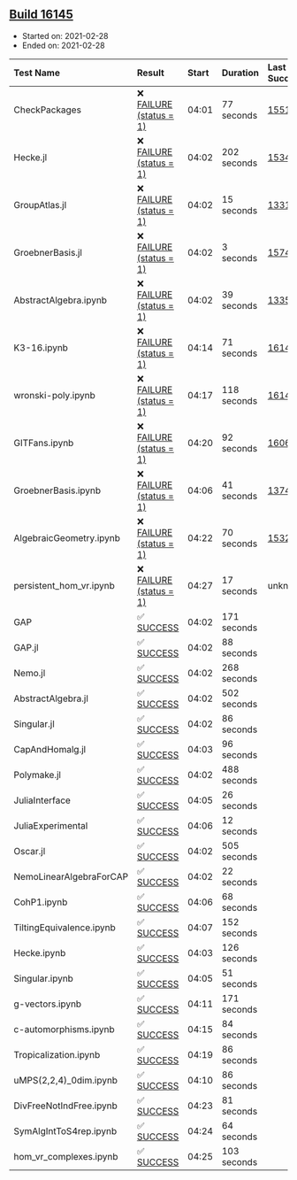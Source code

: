 ## [Build 16145](https://oscarci.mathematik.uni-kl.de/job/oscar/16145/)

* Started on: 2021-02-28
* Ended on: 2021-02-28

| Test Name    | Result | Start | Duration | Last Success | First Failure |
|:-------------|:-------|:------|:---------|:-------------|:--------------|
| CheckPackages | ❌ [FAILURE (status = 1)](https://oscarci.mathematik.uni-kl.de/job/oscar/16145/artifact/logs/build-16145/CheckPackages.log) | 04:01 | 77 seconds | [15514](https://oscarci.mathematik.uni-kl.de/job/oscar/15514/) | [15515](https://oscarci.mathematik.uni-kl.de/job/oscar/15515/) |
| Hecke.jl | ❌ [FAILURE (status = 1)](https://oscarci.mathematik.uni-kl.de/job/oscar/16145/artifact/logs/build-16145/Hecke.jl.log) | 04:02 | 202 seconds | [15344](https://oscarci.mathematik.uni-kl.de/job/oscar/15344/) | [15348](https://oscarci.mathematik.uni-kl.de/job/oscar/15348/) |
| GroupAtlas.jl | ❌ [FAILURE (status = 1)](https://oscarci.mathematik.uni-kl.de/job/oscar/16145/artifact/logs/build-16145/GroupAtlas.jl.log) | 04:02 | 15 seconds | [13311](https://oscarci.mathematik.uni-kl.de/job/oscar/13311/) | [13312](https://oscarci.mathematik.uni-kl.de/job/oscar/13312/) |
| GroebnerBasis.jl | ❌ [FAILURE (status = 1)](https://oscarci.mathematik.uni-kl.de/job/oscar/16145/artifact/logs/build-16145/GroebnerBasis.jl.log) | 04:02 | 3 seconds | [15745](https://oscarci.mathematik.uni-kl.de/job/oscar/15745/) | [15746](https://oscarci.mathematik.uni-kl.de/job/oscar/15746/) |
| AbstractAlgebra.ipynb | ❌ [FAILURE (status = 1)](https://oscarci.mathematik.uni-kl.de/job/oscar/16145/artifact/logs/build-16145/AbstractAlgebra.ipynb.log) | 04:02 | 39 seconds | [13355](https://oscarci.mathematik.uni-kl.de/job/oscar/13355/) | [13356](https://oscarci.mathematik.uni-kl.de/job/oscar/13356/) |
| K3-16.ipynb | ❌ [FAILURE (status = 1)](https://oscarci.mathematik.uni-kl.de/job/oscar/16145/artifact/logs/build-16145/K3-16.ipynb.log) | 04:14 | 71 seconds | [16144](https://oscarci.mathematik.uni-kl.de/job/oscar/16144/) | [16145](https://oscarci.mathematik.uni-kl.de/job/oscar/16145/) |
| wronski-poly.ipynb | ❌ [FAILURE (status = 1)](https://oscarci.mathematik.uni-kl.de/job/oscar/16145/artifact/logs/build-16145/wronski-poly.ipynb.log) | 04:17 | 118 seconds | [16144](https://oscarci.mathematik.uni-kl.de/job/oscar/16144/) | [16145](https://oscarci.mathematik.uni-kl.de/job/oscar/16145/) |
| GITFans.ipynb | ❌ [FAILURE (status = 1)](https://oscarci.mathematik.uni-kl.de/job/oscar/16145/artifact/logs/build-16145/GITFans.ipynb.log) | 04:20 | 92 seconds | [16068](https://oscarci.mathematik.uni-kl.de/job/oscar/16068/) | [16069](https://oscarci.mathematik.uni-kl.de/job/oscar/16069/) |
| GroebnerBasis.ipynb | ❌ [FAILURE (status = 1)](https://oscarci.mathematik.uni-kl.de/job/oscar/16145/artifact/logs/build-16145/GroebnerBasis.ipynb.log) | 04:06 | 41 seconds | [13748](https://oscarci.mathematik.uni-kl.de/job/oscar/13748/) | [13749](https://oscarci.mathematik.uni-kl.de/job/oscar/13749/) |
| AlgebraicGeometry.ipynb | ❌ [FAILURE (status = 1)](https://oscarci.mathematik.uni-kl.de/job/oscar/16145/artifact/logs/build-16145/AlgebraicGeometry.ipynb.log) | 04:22 | 70 seconds | [15322](https://oscarci.mathematik.uni-kl.de/job/oscar/15322/) | [15323](https://oscarci.mathematik.uni-kl.de/job/oscar/15323/) |
| persistent_hom_vr.ipynb | ❌ [FAILURE (status = 1)](https://oscarci.mathematik.uni-kl.de/job/oscar/16145/artifact/logs/build-16145/persistent_hom_vr.ipynb.log) | 04:27 | 17 seconds | unknown | unknown |
| GAP | ✅ [SUCCESS](https://oscarci.mathematik.uni-kl.de/job/oscar/16145/artifact/logs/build-16145/GAP.log) | 04:02 | 171 seconds |  |  |
| GAP.jl | ✅ [SUCCESS](https://oscarci.mathematik.uni-kl.de/job/oscar/16145/artifact/logs/build-16145/GAP.jl.log) | 04:02 | 88 seconds |  |  |
| Nemo.jl | ✅ [SUCCESS](https://oscarci.mathematik.uni-kl.de/job/oscar/16145/artifact/logs/build-16145/Nemo.jl.log) | 04:02 | 268 seconds |  |  |
| AbstractAlgebra.jl | ✅ [SUCCESS](https://oscarci.mathematik.uni-kl.de/job/oscar/16145/artifact/logs/build-16145/AbstractAlgebra.jl.log) | 04:02 | 502 seconds |  |  |
| Singular.jl | ✅ [SUCCESS](https://oscarci.mathematik.uni-kl.de/job/oscar/16145/artifact/logs/build-16145/Singular.jl.log) | 04:02 | 86 seconds |  |  |
| CapAndHomalg.jl | ✅ [SUCCESS](https://oscarci.mathematik.uni-kl.de/job/oscar/16145/artifact/logs/build-16145/CapAndHomalg.jl.log) | 04:03 | 96 seconds |  |  |
| Polymake.jl | ✅ [SUCCESS](https://oscarci.mathematik.uni-kl.de/job/oscar/16145/artifact/logs/build-16145/Polymake.jl.log) | 04:02 | 488 seconds |  |  |
| JuliaInterface | ✅ [SUCCESS](https://oscarci.mathematik.uni-kl.de/job/oscar/16145/artifact/logs/build-16145/JuliaInterface.log) | 04:05 | 26 seconds |  |  |
| JuliaExperimental | ✅ [SUCCESS](https://oscarci.mathematik.uni-kl.de/job/oscar/16145/artifact/logs/build-16145/JuliaExperimental.log) | 04:06 | 12 seconds |  |  |
| Oscar.jl | ✅ [SUCCESS](https://oscarci.mathematik.uni-kl.de/job/oscar/16145/artifact/logs/build-16145/Oscar.jl.log) | 04:02 | 505 seconds |  |  |
| NemoLinearAlgebraForCAP | ✅ [SUCCESS](https://oscarci.mathematik.uni-kl.de/job/oscar/16145/artifact/logs/build-16145/NemoLinearAlgebraForCAP.log) | 04:02 | 22 seconds |  |  |
| CohP1.ipynb | ✅ [SUCCESS](https://oscarci.mathematik.uni-kl.de/job/oscar/16145/artifact/logs/build-16145/CohP1.ipynb.log) | 04:06 | 68 seconds |  |  |
| TiltingEquivalence.ipynb | ✅ [SUCCESS](https://oscarci.mathematik.uni-kl.de/job/oscar/16145/artifact/logs/build-16145/TiltingEquivalence.ipynb.log) | 04:07 | 152 seconds |  |  |
| Hecke.ipynb | ✅ [SUCCESS](https://oscarci.mathematik.uni-kl.de/job/oscar/16145/artifact/logs/build-16145/Hecke.ipynb.log) | 04:03 | 126 seconds |  |  |
| Singular.ipynb | ✅ [SUCCESS](https://oscarci.mathematik.uni-kl.de/job/oscar/16145/artifact/logs/build-16145/Singular.ipynb.log) | 04:05 | 51 seconds |  |  |
| g-vectors.ipynb | ✅ [SUCCESS](https://oscarci.mathematik.uni-kl.de/job/oscar/16145/artifact/logs/build-16145/g-vectors.ipynb.log) | 04:11 | 171 seconds |  |  |
| c-automorphisms.ipynb | ✅ [SUCCESS](https://oscarci.mathematik.uni-kl.de/job/oscar/16145/artifact/logs/build-16145/c-automorphisms.ipynb.log) | 04:15 | 84 seconds |  |  |
| Tropicalization.ipynb | ✅ [SUCCESS](https://oscarci.mathematik.uni-kl.de/job/oscar/16145/artifact/logs/build-16145/Tropicalization.ipynb.log) | 04:19 | 86 seconds |  |  |
| uMPS(2,2,4)_0dim.ipynb | ✅ [SUCCESS](https://oscarci.mathematik.uni-kl.de/job/oscar/16145/artifact/logs/build-16145/uMPS-2-2-4-_0dim.ipynb.log) | 04:10 | 86 seconds |  |  |
| DivFreeNotIndFree.ipynb | ✅ [SUCCESS](https://oscarci.mathematik.uni-kl.de/job/oscar/16145/artifact/logs/build-16145/DivFreeNotIndFree.ipynb.log) | 04:23 | 81 seconds |  |  |
| SymAlgIntToS4rep.ipynb | ✅ [SUCCESS](https://oscarci.mathematik.uni-kl.de/job/oscar/16145/artifact/logs/build-16145/SymAlgIntToS4rep.ipynb.log) | 04:24 | 64 seconds |  |  |
| hom_vr_complexes.ipynb | ✅ [SUCCESS](https://oscarci.mathematik.uni-kl.de/job/oscar/16145/artifact/logs/build-16145/hom_vr_complexes.ipynb.log) | 04:25 | 103 seconds |  |  |

